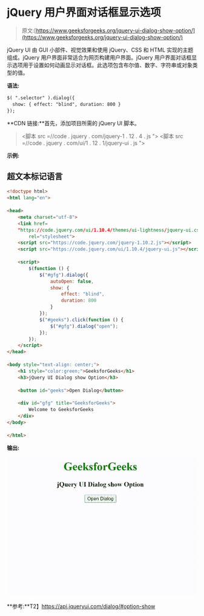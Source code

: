 # jQuery 用户界面对话框显示选项

> 原文:[https://www.geeksforgeeks.org/jquery-ui-dialog-show-option/](https://www.geeksforgeeks.org/jquery-ui-dialog-show-option/)

jQuery UI 由 GUI 小部件、视觉效果和使用 jQuery、CSS 和 HTML 实现的主题组成。jQuery 用户界面非常适合为网页构建用户界面。jQuery 用户界面对话框显示选项用于设置如何动画显示对话框。此选项包含布尔值、数字、字符串或对象类型的值。

**语法:**

```html
$( ".selector" ).dialog({
  show: { effect: "blind", duration: 800 }
});
```

**CDN 链接:**首先，添加项目所需的 jQuery UI 脚本。

> <link rel="”stylesheet”" href="”//code.jquery.com/ui/1.12.1/themes/smoothness/jquery-ui.css”">
> <脚本 src =//code . jquery . com/jquery-1 . 12 . 4 . js "></脚本>
> <脚本 src =//code . jquery . com/ui/1 . 12 . 1/jquery-ui . js "></脚本>

**示例:**

## 超文本标记语言

```html
<!doctype html>
<html lang="en">

<head>
    <meta charset="utf-8">
    <link href=
    "https://code.jquery.com/ui/1.10.4/themes/ui-lightness/jquery-ui.css"
        rel="stylesheet">
    <script src="https://code.jquery.com/jquery-1.10.2.js"></script>
    <script src="https://code.jquery.com/ui/1.10.4/jquery-ui.js"></script>

    <script>
        $(function () {
            $("#gfg").dialog({
                autoOpen: false,
                show: {
                    effect: "blind",
                    duration: 800
                }
            });
            $("#geeks").click(function () {
                $("#gfg").dialog("open");
            });
        });
    </script>
</head>

<body style="text-align: center;">
    <h1 style="color:green;">GeeksforGeeks</h1>
    <h3>jQuery UI Dialog show Option</h3>

    <button id="geeks">Open Dialog</button>

    <div id="gfg" title="GeeksforGeeks">
        Welcome to GeeksforGeeks
    </div>
</body>

</html>
```

**输出:**

![](img/9807b50f72da3e32d4e54d468b5af5fe.png)

**参考:**T2】https://api.jqueryui.com/dialog/#option-show